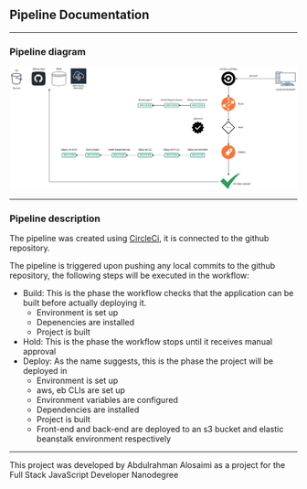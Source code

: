 ## Pipeline Documentation

---

### Pipeline diagram
![Pipeline diagram](https://github.com/AbdulrahmanAlosaimi/Udagram/blob/12eae2ce0af98dd5eb4c7cd1b97bcb474cdf8b11/screenshots/Pipeline-diagram.png)

---

### Pipeline description

The pipeline was created using [CircleCi](https://circleci.com/), it is connected to the github repository.

The pipeline is triggered upon pushing any local commits to the github repository, the following steps will be executed in the workflow:

- Build: This is the phase the workflow checks that the application can be built before actually deploying it.
  - Environment is set up
  - Depenencies are installed
  - Project is built
- Hold: This is the phase the workflow stops until it receives manual approval
- Deploy: As the name suggests, this is the phase the project will be deployed in
  - Environment is set up
  - aws, eb CLIs are set up
  - Environment variables are configured
  - Dependencies are installed
  - Project is built
  - Front-end and back-end are deployed to an s3 bucket and elastic beanstalk environment respectively

---

This project was developed by Abdulrahman Alosaimi as a project for the Full Stack JavaScript Developer Nanodegree
